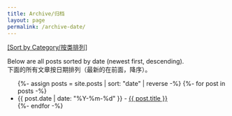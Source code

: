 ```yaml
---
title: Archive/归档
layout: page
permalink: /archive-date/
---
```


<p><a href="/archive-category/">[Sort by Category/按类排列]</a></p>

<p>Below are all posts sorted by date (newest first, descending).<br/>
下面的所有文章按日期排列（最新的在前面，降序）。</p>

<ul>
{%- assign posts = site.posts | sort: "date" | reverse -%}
{%- for post in posts -%}
<li>
{{ post.date | date: "%Y-%m-%d" }} -
<a href="{{ post.url | relative_url }}">{{ post.title }}</a>
</li>
{%- endfor -%}
</ul> 